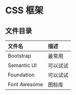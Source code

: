 # CSS 框架

## 文件目录
 | 文件名       | 描述     |
 | :----------- | :------- |
 | Bootstrap    | 最常用   |
 | Semantic UI  | 可以试试 |
 | Foundation   | 可以试试 |
 | Font Awesome | 图标库   |
